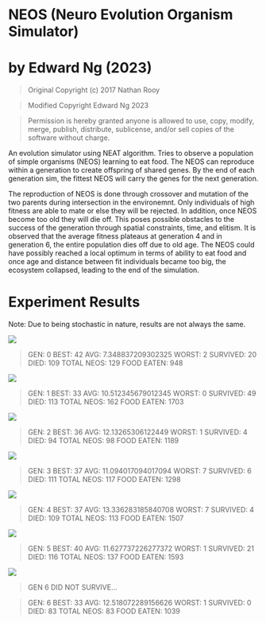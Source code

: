 # NEOS (Neuro Evolution Organism Simulator)
# by Edward Ng (2023)

> Original Copyright (c) 2017 Nathan Rooy

> Modified Copyright Edward Ng 2023

> Permission is hereby granted anyone is allowed to use, copy, modify, merge, publish, distribute, sublicense, and/or sell copies of the software without charge.

An evolution simulator using NEAT algorithm. Tries to observe a population
of simple organisms (NEOS) learning to eat food. The NEOS can reproduce
within a generation to create offspring of shared genes. By the end of 
each generation sim, the fittest NEOS will carry the genes 
for the next generation.

The reproduction of NEOS is done through crossover and mutation of the two parents during intersection in the environemnt. Only individuals of high fitness are able to mate or 
else they will be rejected. In addition, once NEOS become too old they will die off. This poses possible obstacles to the success of the generation through spatial constraints, time, and elitism. 
It is observed that the average fitness plateaus at generation 4 and in generation 6, the entire population dies off due to old age. The NEOS could have possibly reached a local optimum in terms 
of ability to eat food and once age and distance between fit individuals became too big, the ecosystem collapsed, leading to the end of the simulation. 

# Experiment Results

Note: Due to being stochastic in nature, results are not always the same.

![](preview/gen_0.gif)

> GEN: 0 BEST: 42 AVG: 7.348837209302325 WORST: 2 SURVIVED: 20 DIED: 109 TOTAL NEOS: 129 FOOD EATEN: 948

![](preview/gen_1.gif)

> GEN: 1 BEST: 33 AVG: 10.512345679012345 WORST: 0 SURVIVED: 49 DIED: 113 TOTAL NEOS: 162 FOOD EATEN: 1703

![](preview/gen_2.gif)

> GEN: 2 BEST: 36 AVG: 12.13265306122449 WORST: 1 SURVIVED: 4 DIED: 94 TOTAL NEOS: 98 FOOD EATEN: 1189

![](preview/gen_3.gif)

> GEN: 3 BEST: 37 AVG: 11.094017094017094 WORST: 7 SURVIVED: 6 DIED: 111 TOTAL NEOS: 117 FOOD EATEN: 1298

![](preview/gen_4.gif)

> GEN: 4 BEST: 37 AVG: 13.336283185840708 WORST: 7 SURVIVED: 4 DIED: 109 TOTAL NEOS: 113 FOOD EATEN: 1507

![](preview/gen_5.gif)

> GEN: 5 BEST: 40 AVG: 11.627737226277372 WORST: 1 SURVIVED: 21 DIED: 116 TOTAL NEOS: 137 FOOD EATEN: 1593

![](preview/gen_6.gif)

> GEN 6 DID NOT SURVIVE...

> GEN: 6 BEST: 33 AVG: 12.518072289156626 WORST: 1 SURVIVED: 0 DIED: 83 TOTAL NEOS: 83 FOOD EATEN: 1039

